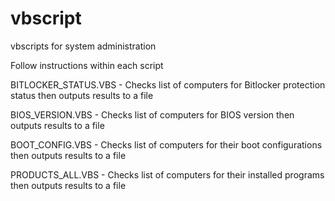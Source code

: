 # vbscript
vbscripts for system administration

Follow instructions within each script

BITLOCKER_STATUS.VBS - Checks list of computers for Bitlocker protection status then outputs results to a file

BIOS_VERSION.VBS - Checks list of computers for BIOS version then outputs results to a file

BOOT_CONFIG.VBS - Checks list of computers for their boot configurations then outputs results to a file

PRODUCTS_ALL.VBS - Checks list of computers for their installed programs then outputs results to a file



